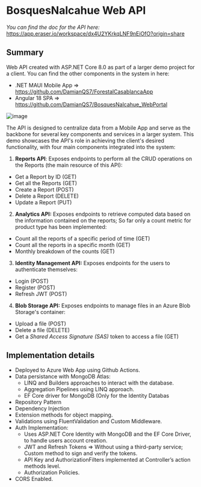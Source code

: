 # BosquesNalcahue Web API
_You can find the doc for the API here:_ https://app.eraser.io/workspace/dx4U2YKrkqLNF9nEiOfO?origin=share

## Summary
Web API created  ﻿with ﻿ASP.NET Core 8.0 as part of a larger demo project for a client. You can find the other components in the system in here:
- .NET MAUI Mobile App => https://github.com/DamianQS7/ForestalCasablancaApp
- Angular 18 SPA => https://github.com/DamianQS7/BosquesNalcahue_WebPortal

![image](https://github.com/user-attachments/assets/049df711-c990-4dad-b0d0-a10034d499dc)


The API is designed to centralize data from a Mobile App and serve as the backbone for several key components and services in a larger system. 
This demo showcases the API's role in achieving the client's desired functionality, with four main components integrated into the system:

1. **Reports API**: Exposes endpoints to perform all the CRUD operations on the Reports (the main resource of this API):
- Get a Report by ID (GET)
- Get all the Reports (GET)
- Create a Report (POST)
- Delete a Report (DELETE)
- Update a Report (PUT)
2. **Analytics API:** Exposes endpoints to retrieve computed data based on the information contained on the reports; So far only a count metric for product type has been implemented:
- Count all the reports of a specific period of time (GET)
- Count all the reports in a specific month (GET)
- Monthly breakdown of the counts (GET)
3. **Identity Management API:** Exposes endpoints for the users to authenticate themselves:
- Login (POST)
- Register (POST)
- Refresh JWT (POST)
4. **Blob Storage API:** Exposes endpoints to manage files in an Azure Blob Storage's container:
- Upload a file (POST)
- Delete a file (DELETE)
- Get a _Shared Access Signature_ _(SAS)_ token to access a file (GET)

## Implementation details

- Deployed to Azure Web App using Github Actions.
- Data persistance with MongoDB Atlas:
    - LINQ and Builders approaches to interact with the database.
    - Aggregation Pipelines using LINQ approach.
    - EF Core driver for MongoDB (Only for the Identity Databas
- Repository Pattern
- Dependency Injection
- Extension methods for object mapping.
- Validations using FluentValidation and Custom Middleware.
- Auth Implementation:
    - Uses ASP.NET Core Identity with MongoDB and the EF Core Driver, to handle users account creation.
    - JWT and Refresh Tokens ⇒ Without using a third-party service; Custom method to sign and verify the tokens.
    - API Key and AuthorizationFilters implemented at Controller’s action methods level.
    - Authorization Policies.
- CORS Enabled.

